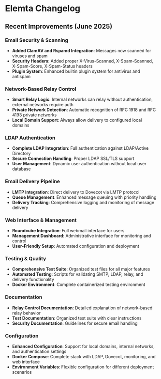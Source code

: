 # Elemta Changelog

## Recent Improvements (June 2025)

### Email Security & Scanning
- **Added ClamAV and Rspamd Integration**: Messages now scanned for viruses and spam
- **Security Headers**: Added proper X-Virus-Scanned, X-Spam-Scanned, X-Spam-Score, X-Spam-Status headers
- **Plugin System**: Enhanced builtin plugin system for antivirus and antispam

### Network-Based Relay Control
- **Smart Relay Logic**: Internal networks can relay without authentication, external networks require auth
- **Private Network Detection**: Automatic recognition of RFC 1918 and RFC 4193 private networks
- **Local Domain Support**: Always allow delivery to configured local domains

### LDAP Authentication
- **Complete LDAP Integration**: Full authentication against LDAP/Active Directory
- **Secure Connection Handling**: Proper LDAP SSL/TLS support
- **User Management**: Dynamic user authentication without local user database

### Email Delivery Pipeline
- **LMTP Integration**: Direct delivery to Dovecot via LMTP protocol
- **Queue Management**: Enhanced message queuing with priority handling
- **Delivery Tracking**: Comprehensive logging and monitoring of message delivery

### Web Interface & Management
- **Roundcube Integration**: Full webmail interface for users
- **Management Dashboard**: Administrative interface for monitoring and control
- **User-Friendly Setup**: Automated configuration and deployment

### Testing & Quality
- **Comprehensive Test Suite**: Organized test files for all major features
- **Automated Testing**: Scripts for validating SMTP, LDAP, relay, and delivery functionality
- **Docker Environment**: Complete containerized testing environment

### Documentation
- **Relay Control Documentation**: Detailed explanation of network-based relay behavior
- **Test Documentation**: Organized test suite with clear instructions
- **Security Documentation**: Guidelines for secure email handling

### Configuration
- **Enhanced Configuration**: Support for local domains, internal networks, and authentication settings
- **Docker Compose**: Complete stack with LDAP, Dovecot, monitoring, and web interface
- **Environment Variables**: Flexible configuration for different deployment scenarios 